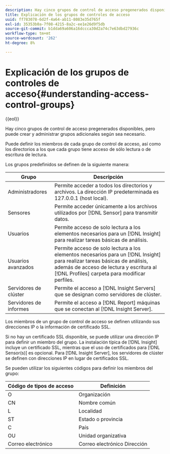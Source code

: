 ```yaml
---
description: Hay cinco grupos de control de acceso pregenerados disponibles, pero puede crear y administrar grupos adicionales según sea necesario.
title: Explicación de los grupos de controles de acceso
uuid: ff783078-6d2f-4a64-ab11-8083e35d765f
exl-id: 35353b0a-7f08-4215-8a2c-ee1e26d9f5db
source-git-commit: b1dda69a606a16dccca30d2a74c7e63dbd27936c
workflow-type: tm+mt
source-wordcount: '262'
ht-degree: 8%

---
```


# Explicación de los grupos de controles de acceso{#understanding-access-control-groups}

{{eol}}

Hay cinco grupos de control de acceso pregenerados disponibles, pero puede crear y administrar grupos adicionales según sea necesario.

Puede definir los miembros de cada grupo de control de acceso, así como los directorios a los que cada grupo tiene acceso de sólo lectura o de escritura de lectura.

Los grupos predefinidos se definen de la siguiente manera:

| Grupo | Descripción |
|---|---|
| Administradores | Permite acceder a todos los directorios y archivos. La dirección IP predeterminada es 127.0.0.1 (host local). |
| Sensores | Permite acceder únicamente a los archivos utilizados por [!DNL Sensor] para transmitir datos. |
| Usuarios | Permite acceso de solo lectura a los elementos necesarios para un [!DNL Insight] para realizar tareas básicas de análisis. |
| Usuarios avanzados | Permite acceso de solo lectura a los elementos necesarios para un [!DNL Insight] para realizar tareas básicas de análisis, además de acceso de lectura y escritura al [!DNL Profiles] carpeta para modificar perfiles. |
| Servidores de clúster | Permite el acceso a [!DNL Insight Servers] que se designan como servidores de clúster. |
| Servidores de informes | Permite el acceso a [!DNL Report] máquinas que se conectan al [!DNL Insight Server]. |

Los miembros de un grupo de control de acceso se definen utilizando sus direcciones IP o la información de certificado SSL.

Si no hay un certificado SSL disponible, se puede utilizar una dirección IP para definir un miembro del grupo. La instalación típica de [!DNL Insight] incluye un certificado SSL, mientras que el uso de certificados para [!DNL Sensor(s)] es opcional. Para [!DNL Insight Server], los servidores de clúster se definen con direcciones IP en lugar de certificados SSL.

Se pueden utilizar los siguientes códigos para definir los miembros del grupo:

| Código de tipos de acceso | Definición |
|---|---|
| O | Organización |
| CN | Nombre común |
| L | Localidad |
| ST | Estado o provincia |
| C | País |
| OU | Unidad organizativa |
| Correo electrónico | Correo electrónico Dirección |
